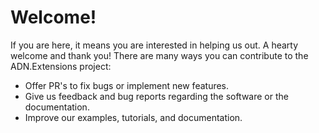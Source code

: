 # Welcome!

If you are here, it means you are interested in helping us out. A hearty welcome and thank you! There are many ways you can contribute to the ADN.Extensions project:

* Offer PR's to fix bugs or implement new features.
* Give us feedback and bug reports regarding the software or the documentation.
* Improve our examples, tutorials, and documentation.
